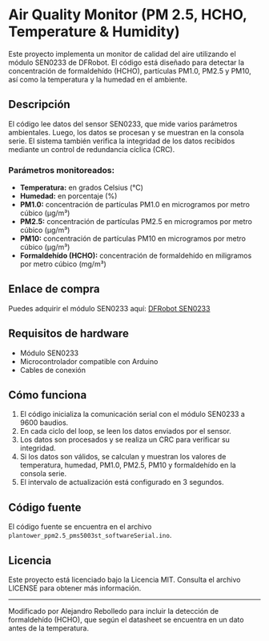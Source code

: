 # Air Quality Monitor (PM 2.5, HCHO, Temperature & Humidity)

Este proyecto implementa un monitor de calidad del aire utilizando el módulo SEN0233 de DFRobot. El código está diseñado para detectar la concentración de formaldehído (HCHO), partículas PM1.0, PM2.5 y PM10, así como la temperatura y la humedad en el ambiente.

## Descripción

El código lee datos del sensor SEN0233, que mide varios parámetros ambientales. Luego, los datos se procesan y se muestran en la consola serie. El sistema también verifica la integridad de los datos recibidos mediante un control de redundancia cíclica (CRC).

### Parámetros monitoreados:
- **Temperatura:** en grados Celsius (°C)
- **Humedad:** en porcentaje (%)
- **PM1.0:** concentración de partículas PM1.0 en microgramos por metro cúbico (µg/m³)
- **PM2.5:** concentración de partículas PM2.5 en microgramos por metro cúbico (µg/m³)
- **PM10:** concentración de partículas PM10 en microgramos por metro cúbico (µg/m³)
- **Formaldehído (HCHO):** concentración de formaldehído en miligramos por metro cúbico (mg/m³)

## Enlace de compra

Puedes adquirir el módulo SEN0233 aquí: [DFRobot SEN0233](https://www.dfrobot.com/product-1612.html)

## Requisitos de hardware

- Módulo SEN0233
- Microcontrolador compatible con Arduino
- Cables de conexión

## Cómo funciona

1. El código inicializa la comunicación serial con el módulo SEN0233 a 9600 baudios.
2. En cada ciclo del loop, se leen los datos enviados por el sensor.
3. Los datos son procesados y se realiza un CRC para verificar su integridad.
4. Si los datos son válidos, se calculan y muestran los valores de temperatura, humedad, PM1.0, PM2.5, PM10 y formaldehído en la consola serie.
5. El intervalo de actualización está configurado en 3 segundos.

## Código fuente

El código fuente se encuentra en el archivo `plantower_ppm2.5_pms5003st_softwareSerial.ino`.

## Licencia

Este proyecto está licenciado bajo la Licencia MIT. Consulta el archivo LICENSE para obtener más información.

---

Modificado por Alejandro Rebolledo para incluir la detección de formaldehído (HCHO), que según el datasheet se encuentra en un dato antes de la temperatura.
